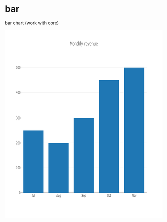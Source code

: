 # bar
bar chart
(work with core)

[<img src="https://raw.githubusercontent.com/calcuis/bar/master/bar_demo.png" width="800" height="600">](https://github.com/calcuis/bar/blob/main/bar_demo.png)
